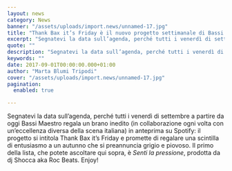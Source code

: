 ```yaml
---
layout: news
category: News
banner: "/assets/uploads/import.news/unnamed-17.jpg"
title: "Thank Bax it’s Friday è il nuovo progetto settimanale di Bassi Maestro"
excerpt: "Segnatevi la data sull’agenda, perché tutti i venerdì di settembre a partire da oggi Bassi Maestro regala un brano inedito (in collaborazione ogni volta con un’eccellenza diversa della scena italiana) in anteprima su Spotify: il progetto si intitola Thank Bax it’s Friday e promette di regalare una scintilla di entusiasmo a un autunno che si [&hellip"
quote: ""
description: "Segnatevi la data sull’agenda, perché tutti i venerdì di settembre a partire da oggi Bassi Maestro regala un brano inedito (in collaborazione ogni volta con un’eccellenza diversa della scena italiana) in anteprima su Spotify: il progetto si intitola Thank Bax it’s Friday e promette di regalare una scintilla di entusiasmo a un autunno che si [&hellip"
keywords: ""
date: 2017-09-01T00:00:00.000+01:00
author: "Marta Blumi Tripodi"
cover: "/assets/uploads/import.news/unnamed-17.jpg"
pagination:
  enabled: true

---
```


Segnatevi la data sull’agenda, perché tutti i venerdì di settembre a partire da oggi Bassi Maestro regala un brano inedito (in collaborazione ogni volta con un’eccellenza diversa della scena italiana) in anteprima su Spotify: il progetto si intitola Thank Bax it’s Friday e promette di regalare una scintilla di entusiasmo a un autunno che si preannuncia grigio e piovoso. Il primo della lista, che potete ascoltare qui sopra, è _Senti la pressione_, prodotta da dj Shocca aka Roc Beats. Enjoy!